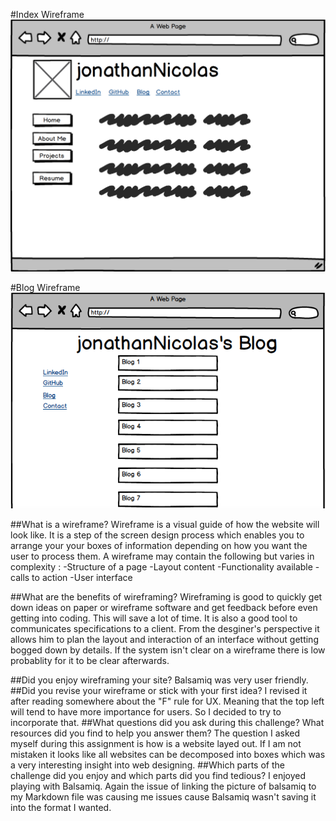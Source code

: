 #Index Wireframe
![Alt text](imgs/Wireframe-Index.jpg)

#Blog Wireframe
![Alt text](imgs/Wireframe-Blog-Index.jpg)

##What is a wireframe?
Wireframe is a visual guide of how the website will look like. It is a step of the screen design process which enables you to arrange your your boxes of information depending on how you want the user to process them.
A wireframe may contain the following but varies in complexity :
-Structure of a page
-Layout content
-Functionality available
-calls to action
-User interface

##What are the benefits of wireframing?
Wireframing is good to quickly get down ideas on paper or wireframe software and get feedback before even getting into coding. This will save a lot of time. It is also a good tool to communicates specifications to a client. From the desginer's perspective it allows him to plan the layout and interaction of an interface without getting bogged down by details. If the system isn't clear on a wireframe there is low probablity for it to be clear afterwards.

##Did you enjoy wireframing your site?
Balsamiq was very user friendly.
##Did you revise your wireframe or stick with your first idea?
I revised it after reading somewhere about the "F" rule for UX. Meaning that the top left will tend to have more importance for users. So I decided to try to incorporate that.
##What questions did you ask during this challenge? What resources did you find to help you answer them?
The question I asked myself during this assignment is how is a website layed out. If I am not mistaken it looks like all websites can be decomposed into boxes which was a very interesting insight into web designing.
##Which parts of the challenge did you enjoy and which parts did you find tedious?
I enjoyed playing with Balsamiq. Again the issue of linking the picture of balsamiq to my Markdown file was causing me issues cause Balsamiq wasn't saving it into the format I wanted.
